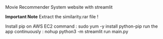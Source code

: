 Movie Recommender System website with streamlit

**Important Note**
Extract the similarity.rar file !

Install pip on AWS EC2 command : sudo yum -y install python-pip
run the app continuously : nohup python3 -m streamlit run main.py
